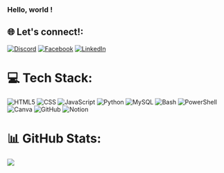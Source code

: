 ### Hello, world ! 


## 🌐 Let's connect!:
[![Discord](https://img.shields.io/badge/Discord-%237289DA.svg?logo=discord&logoColor=white)](https://discord.gg/okazel#9525) [![Facebook](https://img.shields.io/badge/Facebook-%231877F2.svg?logo=Facebook&logoColor=white)](https://facebook.com/it.junyan) [![LinkedIn](https://img.shields.io/badge/LinkedIn-%230077B5.svg?logo=linkedin&logoColor=white)](https://linkedin.com/in/itthi-kumpunya-8a7b85292) 

# 💻 Tech Stack:
![HTML5](https://img.shields.io/badge/html5-%23E34F26.svg?style=for-the-badge&logo=html5&logoColor=white) ![CSS](https://img.shields.io/badge/CSS3-1572B6?style=for-the-badge&logo=css&logoColor=white) ![JavaScript](https://img.shields.io/badge/javascript-%23323330.svg?style=for-the-badge&logo=javascript&logoColor=%23F7DF1E) ![Python](https://img.shields.io/badge/python-3670A0?style=for-the-badge&logo=python&logoColor=ffdd54) ![MySQL](https://img.shields.io/badge/mysql-4479A1.svg?style=for-the-badge&logo=mysql&logoColor=white) ![Bash](https://img.shields.io/badge/Bash-%23999999.svg?style=for-the-badge&logo=gnu-bash&logoColor=white) ![PowerShell](https://img.shields.io/badge/PowerShell-%235391FE.svg?style=for-the-badge&logo=powershell&logoColor=white) ![Canva](https://img.shields.io/badge/Canva-%2300C4CC.svg?style=for-the-badge&logo=Canva&logoColor=white) ![GitHub](https://img.shields.io/badge/github-%23121011.svg?style=for-the-badge&logo=github&logoColor=white) ![Notion](https://img.shields.io/badge/Notion-%23000000.svg?style=for-the-badge&logo=notion&logoColor=white) 
# 📊 GitHub Stats:
![](https://github-readme-stats.vercel.app/api?username=okazel&theme=dark&hide_border=false&include_all_commits=false&count_private=false)<br/>


<!-- Proudly created with GPRM ( https://gprm.itsvg.in ) -->
